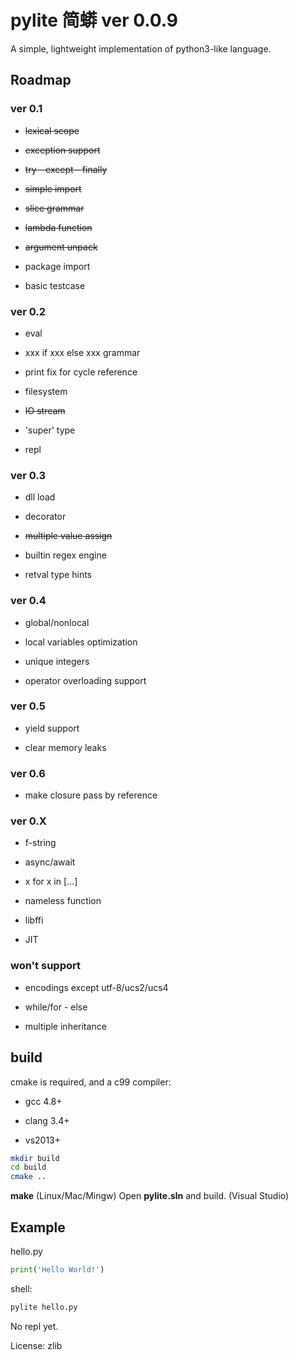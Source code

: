 
# pylite 简蟒 ver 0.0.9

A simple, lightweight implementation of python3-like language.

## Roadmap

### ver 0.1

* ~~lexical scope~~

* ~~exception support~~

* ~~try - except - finally~~

* ~~simple import~~

* ~~slice grammar~~

* ~~lambda function~~

* ~~argument unpack~~

* package import

* basic testcase


### ver 0.2

* eval

* xxx if xxx else xxx grammar

* print fix for cycle reference

* filesystem

* ~~IO stream~~

* 'super' type

* repl


### ver 0.3

* dll load

* decorator

* ~~multiple value assign~~

* builtin regex engine

* retval type hints


### ver 0.4

* global/nonlocal

* local variables optimization

* unique integers

* operator overloading support


### ver 0.5

* yield support

* clear memory leaks


### ver 0.6

* make closure pass by reference


### ver 0.X

* f-string

* async/await

* x for x in [...]

* nameless function

* libffi

* JIT



### won't support

* encodings except utf-8/ucs2/ucs4

* while/for - else 

* multiple inheritance

## build

cmake is required, and a c99 compiler:

* gcc 4.8+

* clang 3.4+

* vs2013+

```bash
mkdir build
cd build
cmake ..
```

**make** (Linux/Mac/Mingw)
Open **pylite.sln** and build. (Visual Studio)

## Example

hello.py
```python
print('Hello World!')
```
shell:
```bash
pylite hello.py
```

No repl yet.

License: zlib
